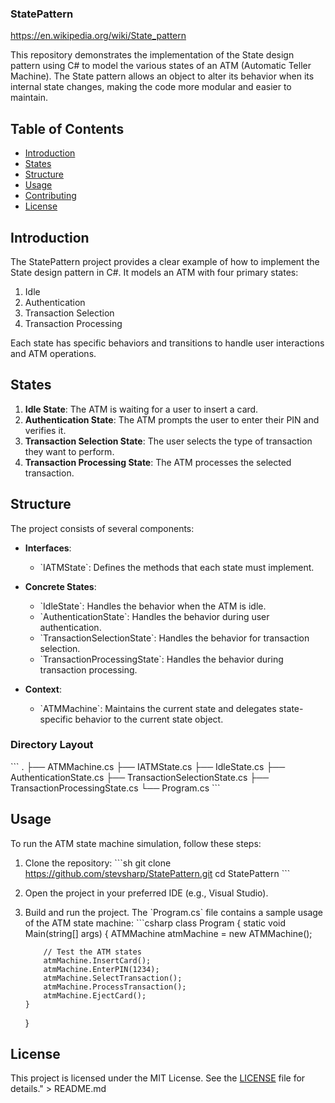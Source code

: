 
### StatePattern

https://en.wikipedia.org/wiki/State_pattern

This repository demonstrates the implementation of the State design pattern using C# to model the various states of an ATM (Automatic Teller Machine). The State pattern allows an object to alter its behavior when its internal state changes, making the code more modular and easier to maintain.

## Table of Contents

- [Introduction](#introduction)
- [States](#states)
- [Structure](#structure)
- [Usage](#usage)
- [Contributing](#contributing)
- [License](#license)

## Introduction

The StatePattern project provides a clear example of how to implement the State design pattern in C#. It models an ATM with four primary states:
1. Idle
2. Authentication
3. Transaction Selection
4. Transaction Processing

Each state has specific behaviors and transitions to handle user interactions and ATM operations.

## States

1. **Idle State**: The ATM is waiting for a user to insert a card.
2. **Authentication State**: The ATM prompts the user to enter their PIN and verifies it.
3. **Transaction Selection State**: The user selects the type of transaction they want to perform.
4. **Transaction Processing State**: The ATM processes the selected transaction.

## Structure

The project consists of several components:

- **Interfaces**:
  - \`IATMState\`: Defines the methods that each state must implement.

- **Concrete States**:
  - \`IdleState\`: Handles the behavior when the ATM is idle.
  - \`AuthenticationState\`: Handles the behavior during user authentication.
  - \`TransactionSelectionState\`: Handles the behavior for transaction selection.
  - \`TransactionProcessingState\`: Handles the behavior during transaction processing.

- **Context**:
  - \`ATMMachine\`: Maintains the current state and delegates state-specific behavior to the current state object.

### Directory Layout

\`\`\`
.
├── ATMMachine.cs
├── IATMState.cs
├── IdleState.cs
├── AuthenticationState.cs
├── TransactionSelectionState.cs
├── TransactionProcessingState.cs
└── Program.cs
\`\`\`

## Usage

To run the ATM state machine simulation, follow these steps:

1. Clone the repository:
   \`\`\`sh
   git clone https://github.com/stevsharp/StatePattern.git
   cd StatePattern
   \`\`\`

2. Open the project in your preferred IDE (e.g., Visual Studio).

3. Build and run the project. The \`Program.cs\` file contains a sample usage of the ATM state machine:
   \`\`\`csharp
   class Program
   {
       static void Main(string[] args)
       {
           ATMMachine atmMachine = new ATMMachine();

           // Test the ATM states
           atmMachine.InsertCard();
           atmMachine.EnterPIN(1234);
           atmMachine.SelectTransaction();
           atmMachine.ProcessTransaction();
           atmMachine.EjectCard();
       }
   }


## License

This project is licensed under the MIT License. See the [LICENSE](LICENSE) file for details." > README.md
